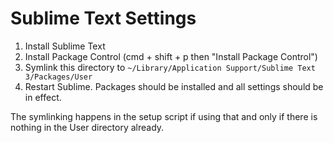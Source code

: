 # Sublime Text Settings

1. Install Sublime Text
2. Install Package Control (cmd + shift + p then "Install Package Control")
3. Symlink this directory to `~/Library/Application Support/Sublime Text 3/Packages/User`
4. Restart Sublime. Packages should be installed and all settings should be in effect.

The symlinking happens in the setup script if using that and only if there is nothing in the User directory already.
